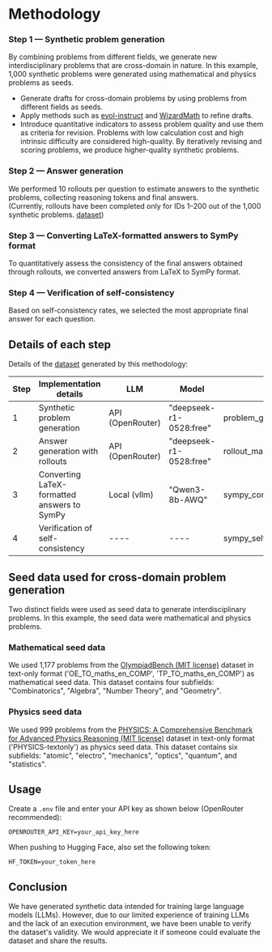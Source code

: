 # Methodology

### Step 1 — Synthetic problem generation

By combining problems from different fields, we generate new interdisciplinary problems that are cross-domain in nature.  In this example, 1,000 synthetic problems were generated using mathematical and physics problems as seeds.

- Generate drafts for cross-domain problems by using problems from different fields as seeds.
- Apply methods such as [evol-instruct](https://arxiv.org/abs/2306.08568) and [WizardMath](https://arxiv.org/abs/2308.09583) to refine drafts.
- Introduce quantitative indicators to assess problem quality and use them as criteria for revision. Problems with low calculation cost and high intrinsic difficulty are considered high-quality. By iteratively revising and scoring problems, we produce higher-quality synthetic problems.

### Step 2 — Answer generation

We performed 10 rollouts per question to estimate answers to the synthetic problems, collecting reasoning tokens and final answers.  
(Currently, rollouts have been completed only for IDs 1–200 out of the 1,000 synthetic problems.  [dataset](https://huggingface.co/datasets/tarona/MathXPhys_scored_v1))

### Step 3 — Converting LaTeX-formatted answers to SymPy format

To quantitatively assess the consistency of the final answers obtained through rollouts, we converted answers from LaTeX to SymPy format.

### Step 4 — Verification of self-consistency

Based on self-consistency rates, we selected the most appropriate final answer for each question.

## Details of each step

Details of the [dataset](https://huggingface.co/datasets/tarona/MathXPhys_scored_v1) generated by this methodology:

| Step | Implementation details                          | LLM              | Model                   | Script                      | HF subset                                                  |
|------|------------------------------------------------|------------------|-------------------------|-----------------------------|------------------------------------------------------------|
| 1    | Synthetic problem generation                   | API (OpenRouter) | "deepseek-r1-0528:free" | problem_gen_manager.py      | OB_PHYS_problem                                            |
| 2    | Answer generation with rollouts                | API (OpenRouter) | "deepseek-r1-0528:free" | rollout_manager.py          | OB_PHYS_rollout                                            |
| 3    | Converting LaTeX-formatted answers to SymPy    | Local (vllm)     | "Qwen3-8b-AWQ"          | sympy_conversion_manager.py | OB_PHYS_rollout_sympy                                      |
| 4    | Verification of self-consistency               | ----             | ----                    | sympy_self_consistency_manager.py | OB_PHYS_self_consistency, OB_PHYS_self_consistency_rollout |

## Seed data used for cross-domain problem generation

Two distinct fields were used as seed data to generate interdisciplinary problems. In this example, the seed data were mathematical and physics problems.

### Mathematical seed data
We used 1,177 problems from the [OlympiadBench (MIT license)](https://github.com/OpenBMB/OlympiadBench) dataset in text-only format ('OE_TO_maths_en_COMP', 'TP_TO_maths_en_COMP') as mathematical seed data. This dataset contains four subfields: "Combinatorics", "Algebra", "Number Theory", and "Geometry".

### Physics seed data
We used 999 problems from the [PHYSICS: A Comprehensive Benchmark for Advanced Physics Reasoning (MIT license)](https://github.com/yale-nlp/Physics) dataset in text-only format ('PHYSICS-textonly') as physics seed data. This dataset contains six subfields: "atomic", "electro", "mechanics", "optics", "quantum", and "statistics".


## Usage

Create a `.env` file and enter your API key as shown below (OpenRouter recommended):

```
OPENROUTER_API_KEY=your_api_key_here
```

When pushing to Hugging Face, also set the following token:
```
HF_TOKEN=your_token_here
```

## Conclusion
We have generated synthetic data intended for training large language models (LLMs). However, due to our limited experience of training LLMs and the lack of an execution environment, we have been unable to verify the dataset's validity. We would appreciate it if someone could evaluate the dataset and share the results.
